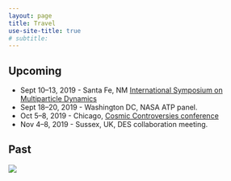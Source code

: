 ```yaml
---
layout: page
title: Travel
use-site-title: true
# subtitle: 
---
```

## Upcoming

* Sept 10&ndash;13, 2019 -  Santa Fe, NM [International Symposium on Multiparticle Dynamics](http://www.cvent.com/events/xlix-international-symposium-on-multiparticle-dynamics/event-summary-a2ba6046811b4da1adcc2efe2225dda7.aspx?dvce=1)
* Sept 18&ndash;20, 2019 -  Washington DC,  NASA ATP panel. 
* Oct 5&ndash;8, 2019 -  Chicago, [Cosmic Controversies conference](https://voices.uchicago.edu/cosmiccontroversies/)
* Nov 4&ndash;8, 2019 -  Sussex, UK, DES collaboration meeting. 


## Past

![](/cartoons/images/telescope_photo.jpg)